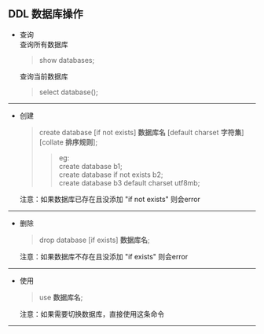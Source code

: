 ## DDL 数据库操作   

- 查询  
    查询所有数据库  
    > show databases;  

    查询当前数据库  
    > select database();  

---

- 创建  
    > create database [if not exists] **数据库名** [default charset **字符集**] [collate **排序规则**];  
    >> eg:   
    >> create database b1;  
    >> create database if not exists b2;  
    >> create database b3 default charset utf8mb;  
    
    注意：如果数据库已存在且没添加 "if not exists" 则会error 

---

- 删除  
    > drop database [if exists] **数据库名**;   
    
    注意：如果数据库不存在且没添加 "if exists" 则会error

---

- 使用  
    > use **数据库名**;  

    注意：如果需要切换数据库，直接使用这条命令  

--- 